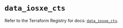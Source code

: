 # `data_iosxe_cts`

Refer to the Terraform Registry for docs: [`data_iosxe_cts`](https://registry.terraform.io/providers/ciscodevnet/iosxe/0.9.3/docs/data-sources/cts).
